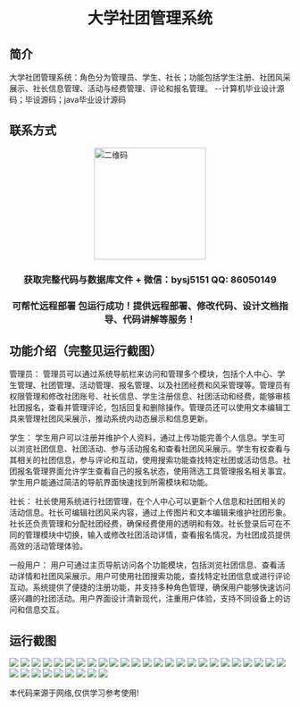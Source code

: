 <p><h1 align="center">大学社团管理系统</h1></p>

## 简介
大学社团管理系统：角色分为管理员、学生、社长；功能包括学生注册、社团风采展示、社长信息管理、活动与经费管理、评论和报名管理。    --计算机毕业设计源码；毕设源码；java毕业设计源码


## 联系方式
<img src="https://bs-1329754181.cos.ap-shanghai.myqcloud.com/wx.jpg" alt="二维码" style="display: block; margin: 0 auto;" width="200px">
<p><h3 align="center">获取完整代码与数据库文件 + 微信：bysj5151 QQ: 86050149</h3></p>
<p><h3 align="center">可帮忙远程部署 包运行成功！提供远程部署、修改代码、设计文档指导、代码讲解等服务！</h3></p>

## 功能介绍（完整见运行截图）
管理员： 管理员可以通过系统导航栏来访问和管理多个模块，包括个人中心、学生管理、社团管理、活动管理、报名管理、以及社团经费和风采管理等。管理员有权限管理和修改社团账号、社长信息、学生注册信息、社团活动和经费，能够审核社团报名，查看并管理评论，包括回复和删除操作。管理员还可以使用文本编辑工具来管理社团风采展示，推动系统内动态展示和信息更新。

学生： 学生用户可以注册并维护个人资料，通过上传功能完善个人信息。学生可以浏览社团信息、社团活动、参与活动报名和查看社团风采展示。学生有权查看与其相关的社团信息，参与评论和互动，使用搜索功能查找特定社团或活动信息。社团报名管理界面允许学生查看自己的报名状态，使用筛选工具管理报名相关事宜。学生用户能通过简洁的导航界面快速找到所需模块和功能。

社长： 社长使用系统进行社团管理，在个人中心可以更新个人信息和社团相关的活动信息。社长可编辑社团风采内容，通过上传图片和文本编辑来维护社团形象。社长还负责管理和分配社团经费，确保经费使用的透明和有效。社长登录后可在不同的管理模块中切换，输入或修改社团活动详情，查看报名情况，为社团成员提供高效的活动管理体验。

一般用户： 用户可通过主页导航访问各个功能模块，包括浏览社团信息、查看活动详情和社团风采展示。用户可使用社团搜索功能，查找特定社团信息或进行评论互动。系统提供了便捷的注册功能，并支持多种角色管理，确保用户能够快速访问感兴趣的社团活动。用户界面设计清新现代，注重用户体验，支持不同设备上的访问和信息交互。


## 运行截图
![](https://bs-1329754181.cos.ap-shanghai.myqcloud.com/ssm/UniversityClubManagementSystem/img/001.jpg)
![](https://bs-1329754181.cos.ap-shanghai.myqcloud.com/ssm/UniversityClubManagementSystem/img/002.jpg)
![](https://bs-1329754181.cos.ap-shanghai.myqcloud.com/ssm/UniversityClubManagementSystem/img/003.jpg)
![](https://bs-1329754181.cos.ap-shanghai.myqcloud.com/ssm/UniversityClubManagementSystem/img/004.jpg)
![](https://bs-1329754181.cos.ap-shanghai.myqcloud.com/ssm/UniversityClubManagementSystem/img/005.jpg)
![](https://bs-1329754181.cos.ap-shanghai.myqcloud.com/ssm/UniversityClubManagementSystem/img/006.jpg)
![](https://bs-1329754181.cos.ap-shanghai.myqcloud.com/ssm/UniversityClubManagementSystem/img/007.jpg)
![](https://bs-1329754181.cos.ap-shanghai.myqcloud.com/ssm/UniversityClubManagementSystem/img/008.jpg)
![](https://bs-1329754181.cos.ap-shanghai.myqcloud.com/ssm/UniversityClubManagementSystem/img/009.jpg)
![](https://bs-1329754181.cos.ap-shanghai.myqcloud.com/ssm/UniversityClubManagementSystem/img/010.jpg)
![](https://bs-1329754181.cos.ap-shanghai.myqcloud.com/ssm/UniversityClubManagementSystem/img/011.jpg)
![](https://bs-1329754181.cos.ap-shanghai.myqcloud.com/ssm/UniversityClubManagementSystem/img/012.jpg)
![](https://bs-1329754181.cos.ap-shanghai.myqcloud.com/ssm/UniversityClubManagementSystem/img/013.jpg)
![](https://bs-1329754181.cos.ap-shanghai.myqcloud.com/ssm/UniversityClubManagementSystem/img/014.jpg)
![](https://bs-1329754181.cos.ap-shanghai.myqcloud.com/ssm/UniversityClubManagementSystem/img/015.jpg)
![](https://bs-1329754181.cos.ap-shanghai.myqcloud.com/ssm/UniversityClubManagementSystem/img/016.jpg)
![](https://bs-1329754181.cos.ap-shanghai.myqcloud.com/ssm/UniversityClubManagementSystem/img/017.jpg)
![](https://bs-1329754181.cos.ap-shanghai.myqcloud.com/ssm/UniversityClubManagementSystem/img/018.jpg)
![](https://bs-1329754181.cos.ap-shanghai.myqcloud.com/ssm/UniversityClubManagementSystem/img/019.jpg)
![](https://bs-1329754181.cos.ap-shanghai.myqcloud.com/ssm/UniversityClubManagementSystem/img/020.jpg)
![](https://bs-1329754181.cos.ap-shanghai.myqcloud.com/ssm/UniversityClubManagementSystem/img/021.jpg)
![](https://bs-1329754181.cos.ap-shanghai.myqcloud.com/ssm/UniversityClubManagementSystem/img/022.jpg)
![](https://bs-1329754181.cos.ap-shanghai.myqcloud.com/ssm/UniversityClubManagementSystem/img/023.jpg)
![](https://bs-1329754181.cos.ap-shanghai.myqcloud.com/ssm/UniversityClubManagementSystem/img/024.jpg)
![](https://bs-1329754181.cos.ap-shanghai.myqcloud.com/ssm/UniversityClubManagementSystem/img/025.jpg)
![](https://bs-1329754181.cos.ap-shanghai.myqcloud.com/ssm/UniversityClubManagementSystem/img/026.jpg)
![](https://bs-1329754181.cos.ap-shanghai.myqcloud.com/ssm/UniversityClubManagementSystem/img/027.jpg)
![](https://bs-1329754181.cos.ap-shanghai.myqcloud.com/ssm/UniversityClubManagementSystem/img/028.jpg)
![](https://bs-1329754181.cos.ap-shanghai.myqcloud.com/ssm/UniversityClubManagementSystem/img/029.jpg)
![](https://bs-1329754181.cos.ap-shanghai.myqcloud.com/ssm/UniversityClubManagementSystem/img/030.jpg)
![](https://bs-1329754181.cos.ap-shanghai.myqcloud.com/ssm/UniversityClubManagementSystem/img/031.jpg)
![](https://bs-1329754181.cos.ap-shanghai.myqcloud.com/ssm/UniversityClubManagementSystem/img/032.jpg)
![](https://bs-1329754181.cos.ap-shanghai.myqcloud.com/ssm/UniversityClubManagementSystem/img/033.jpg)
![](https://bs-1329754181.cos.ap-shanghai.myqcloud.com/ssm/UniversityClubManagementSystem/img/034.jpg)

<p>本代码来源于网络,仅供学习参考使用!</p>

